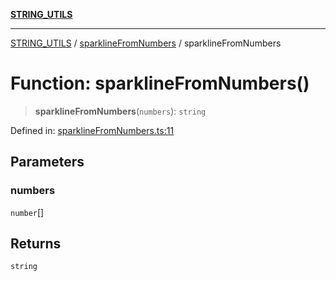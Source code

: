 [**STRING_UTILS**](../../README.md)

***

[STRING_UTILS](../../README.md) / [sparklineFromNumbers](../README.md) / sparklineFromNumbers

# Function: sparklineFromNumbers()

> **sparklineFromNumbers**(`numbers`): `string`

Defined in: [sparklineFromNumbers.ts:11](https://github.com/dailker/everyutil/blob/62f89e7de05dc079cf02b7e7968c7505f395a23c/src/string/sparklineFromNumbers.ts#L11)

## Parameters

### numbers

`number`[]

## Returns

`string`
